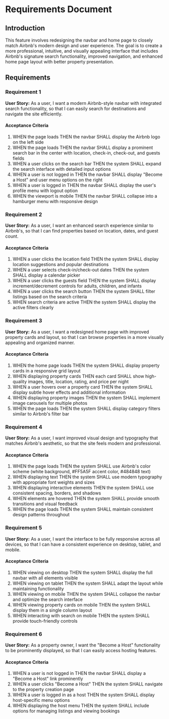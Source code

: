# Requirements Document

## Introduction

This feature involves redesigning the navbar and home page to closely match Airbnb's modern design and user experience. The goal is to create a more professional, intuitive, and visually appealing interface that includes Airbnb's signature search functionality, improved navigation, and enhanced home page layout with better property presentation.

## Requirements

### Requirement 1

**User Story:** As a user, I want a modern Airbnb-style navbar with integrated search functionality, so that I can easily search for destinations and navigate the site efficiently.

#### Acceptance Criteria

1. WHEN the page loads THEN the navbar SHALL display the Airbnb logo on the left side
2. WHEN the page loads THEN the navbar SHALL display a prominent search bar in the center with location, check-in, check-out, and guests fields
3. WHEN a user clicks on the search bar THEN the system SHALL expand the search interface with detailed input options
4. WHEN a user is not logged in THEN the navbar SHALL display "Become a Host" and user menu options on the right
5. WHEN a user is logged in THEN the navbar SHALL display the user's profile menu with logout option
6. WHEN the viewport is mobile THEN the navbar SHALL collapse into a hamburger menu with responsive design

### Requirement 2

**User Story:** As a user, I want an enhanced search experience similar to Airbnb's, so that I can find properties based on location, dates, and guest count.

#### Acceptance Criteria

1. WHEN a user clicks the location field THEN the system SHALL display location suggestions and popular destinations
2. WHEN a user selects check-in/check-out dates THEN the system SHALL display a calendar picker
3. WHEN a user clicks the guests field THEN the system SHALL display increment/decrement controls for adults, children, and infants
4. WHEN a user clicks the search button THEN the system SHALL filter listings based on the search criteria
5. WHEN search criteria are active THEN the system SHALL display the active filters clearly

### Requirement 3

**User Story:** As a user, I want a redesigned home page with improved property cards and layout, so that I can browse properties in a more visually appealing and organized manner.

#### Acceptance Criteria

1. WHEN the home page loads THEN the system SHALL display property cards in a responsive grid layout
2. WHEN displaying property cards THEN each card SHALL show high-quality images, title, location, rating, and price per night
3. WHEN a user hovers over a property card THEN the system SHALL display subtle hover effects and additional information
4. WHEN displaying property images THEN the system SHALL implement image carousels for multiple photos
5. WHEN the page loads THEN the system SHALL display category filters similar to Airbnb's filter bar

### Requirement 4

**User Story:** As a user, I want improved visual design and typography that matches Airbnb's aesthetic, so that the site feels modern and professional.

#### Acceptance Criteria

1. WHEN the page loads THEN the system SHALL use Airbnb's color scheme (white background, #FF5A5F accent color, #484848 text)
2. WHEN displaying text THEN the system SHALL use modern typography with appropriate font weights and sizes
3. WHEN displaying interactive elements THEN the system SHALL use consistent spacing, borders, and shadows
4. WHEN elements are hovered THEN the system SHALL provide smooth transitions and visual feedback
5. WHEN the page loads THEN the system SHALL maintain consistent design patterns throughout

### Requirement 5

**User Story:** As a user, I want the interface to be fully responsive across all devices, so that I can have a consistent experience on desktop, tablet, and mobile.

#### Acceptance Criteria

1. WHEN viewing on desktop THEN the system SHALL display the full navbar with all elements visible
2. WHEN viewing on tablet THEN the system SHALL adapt the layout while maintaining functionality
3. WHEN viewing on mobile THEN the system SHALL collapse the navbar and optimize the search interface
4. WHEN viewing property cards on mobile THEN the system SHALL display them in a single column layout
5. WHEN interacting with search on mobile THEN the system SHALL provide touch-friendly controls

### Requirement 6

**User Story:** As a property owner, I want the "Become a Host" functionality to be prominently displayed, so that I can easily access hosting features.

#### Acceptance Criteria

1. WHEN a user is not logged in THEN the navbar SHALL display a "Become a Host" link prominently
2. WHEN a user clicks "Become a Host" THEN the system SHALL navigate to the property creation page
3. WHEN a user is logged in as a host THEN the system SHALL display host-specific menu options
4. WHEN displaying the host menu THEN the system SHALL include options for managing listings and viewing bookings